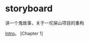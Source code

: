 # storyboard
讲一个鬼故事，关于一坨屎山项目的重构


[Intro](https://github.com/cjieyan/storyboard/blob/main/docs/intro.md)。
[Chapter 1]